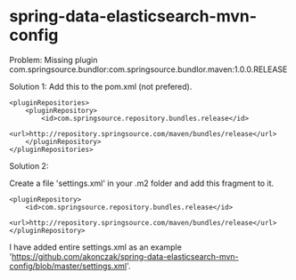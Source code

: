spring-data-elasticsearch-mvn-config
====================================

Problem:
Missing plugin com.springsource.bundlor:com.springsource.bundlor.maven:1.0.0.RELEASE

Solution 1:
Add this to the pom.xml (not prefered). 

    <pluginRepositories>
        <pluginRepository>
            <id>com.springsource.repository.bundles.release</id>
            <url>http://repository.springsource.com/maven/bundles/release</url>
        </pluginRepository>
    </pluginRepositories>

Solution 2:

Create a file 'settings.xml' in your .m2 folder and add this fragment to it.

    <pluginRepository>
        <id>com.springsource.repository.bundles.release</id>
        <url>http://repository.springsource.com/maven/bundles/release</url>
    </pluginRepository>
    
I have added entire settings.xml as an example 'https://github.com/akonczak/spring-data-elasticsearch-mvn-config/blob/master/settings.xml'.    
        


